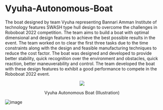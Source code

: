 # Vyuha-Autonomous-Boat
The boat designed by team Vyuha representing
Bannari Amman Institute of technology features SWASH type
hull design to overcome the challenges in Roboboat 2022
competition. The team aims to build a boat with optimal
dimensional and design features to achieve the best possible
results in the event. The team worked on to clear the first three
tasks due to the time constraints along with the design and
feasible manufacturing techniques to reduce the cost factor. The
boat was designed and developed to provide better stability, quick
recognition over the environment and obstacles, quick reaction,
better maneuverability and control. The team developed the boat
with these design features to exhibit a good performance to
compete in the Roboboat 2022 event.

<div align="center">
    <img src="https://user-images.githubusercontent.com/109530150/230327433-c70249fd-2994-4572-af17-9720f0173c62.png">
  <p>Vyuha Autonomous Boat (Illustration)</p>
</div>


![image](https://user-images.githubusercontent.com/109530150/230265649-6eb19af0-fe61-471d-b619-483883f65972.png)
